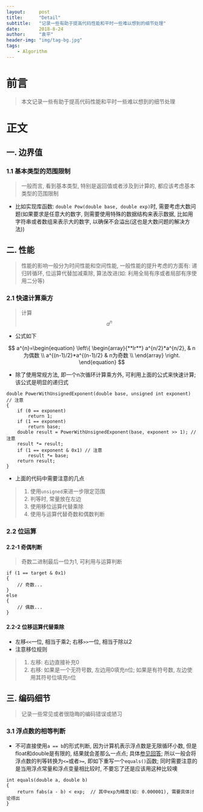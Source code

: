 ```yaml
---
layout:     post
title:      "Detail"
subtitle:   "记录一些有助于提高代码性能和平时一些难以想到的细节处理"
date:       2018-8-24 
author:     "袁平"
header-img: "img/tag-bg.jpg"
tags:
    - Algorithm
---
```


<script type="text/javascript" src="http://cdn.mathjax.org/mathjax/latest/MathJax.js?config=default"></script>

# 前言
> 本文记录一些有助于提高代码性能和平时一些难以想到的细节处理

# 正文

## 一. 边界值

### 1.1 基本类型的范围限制
> 一般而言, 看到基本类型, 特别是返回值或者涉及到计算的, 都应该考虑基本类型的范围限制

* 比如实现库函数: `double Pow(double base, double exp)`时, 需要考虑大数问题(如果要求是任意大的数字, 则需要使用特殊的数据结构来表示数据, 比如用字符串或者数组来表示大的数字, 以确保不会溢出(这也是大数问题的解决方法))

## 二. 性能
> 性能的影响一般分为时间性能和空间性能, 一般性能的提升考虑的方面有: 递归转循环, 位运算代替加减乘除, 算法改进(如: 利用全局有序或者局部有序使用二分等)

### 2.1 快速计算乘方
> 计算 $$a^{n}$$

* 公式如下

$$
a^{n}=\begin{equation}
\left\{
             \begin{array}{**lr**}
             a^{n/2}*a^{n/2}, & n为偶数 \\
             a^{(n-1)/2}*a^{(n-1)/2} & n为奇数 \\
             \end{array}
\right.
\end{equation}
$$

* 除了使用常规方法, 即一个n次循环计算乘方外, 可利用上面的公式来快速计算; 该公式是明显的递归式

```
double PowerWithUnsignedExponent(double base, unsigned int exponent) // 注意 
{
    if (0 == exponent) 
        return 1;
    if (1 == exponent) 
        return base;
    double result = PowerWithUnsignedExponent(base, exponent >> 1); // 注意
    result *= result;
    if (1 == exponent & 0x1) // 注意
        result *= base;
    return result;
} 
```

* 上面的代码中需要注意的几点
> 1. 使用`unsigned`来进一步限定范围
> 2. 判等时, 常量放在左边
> 3. 使用移位运算代替乘除
> 4. 使用与运算代替奇数和偶数判断

### 2.2 位运算

#### 2.2-1 奇偶判断
> 奇数二进制最后一位为1, 可利用与运算判断

```
if (1 == target & 0x1) 
{
    // 奇数...
}
else 
{
    // 偶数...
}
```

#### 2.2-2 位移运算代替乘除

* 左移`<<`一位, 相当于乘2; 右移`>>`一位, 相当于除以2
* 注意移位规则
> 1. 左移: 右边直接补充0
> 2. 右移: 如果是一个无符号数, 左边用0填充n位; 如果是有符号数, 左边使用其符号位填充n位

## 三. 编码细节
> 记录一些常见或者很隐晦的编码错误或陋习

### 3.1  浮点数的相等判断
* 不可直接使用`a == b`的形式判断, 因为计算机表示浮点数是无限循环小数, 但是float和double是有限的, 结果就会差那么一点点; 具体[参见回答](https://www.zhihu.com/question/21175703); 所以一般会将浮点数的判等转换为`<=`或者`>=`, 即如下重写一个`equals()`函数; 同时需要注意的是当用浮点常量和浮点变量相比较时, 不要忘了还是应该用这种比较噢

```
int equals(double a, double b) 
{
    return fabs(a - b) < exp;  // 其中exp为精度(如: 0.000001), 需要具体讨论得出
}
```
